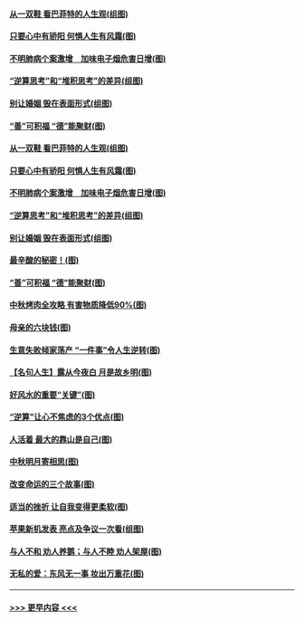 #### [从一双鞋 看巴菲特的人生观(组图)](../pages/p8/907311.md?t=09150133) 
#### [只要心中有骄阳 何惧人生有风霜(图)](../pages/p8/907320.md?t=09150133) 
#### [不明肺病个案激增　加味电子烟危害日增(图)](../pages/p8/907307.md?t=09150133) 
#### [“逆算思考”和“堆积思考”的差异(组图)](../pages/p8/907229.md?t=09150133) 
#### [别让婚姻 毁在表面形式(组图)](../pages/p8/907118.md?t=09150133) 
#### [“善”可积福 “德”能聚财(图)](../pages/p8/906906.md?t=09150133) 
#### [从一双鞋 看巴菲特的人生观(组图)](../pages/p8/907311.md?t=09150133) 
#### [只要心中有骄阳 何惧人生有风霜(图)](../pages/p8/907320.md?t=09150133) 
#### [不明肺病个案激增　加味电子烟危害日增(图)](../pages/p8/907307.md?t=09150133) 
#### [“逆算思考”和“堆积思考”的差异(组图)](../pages/p8/907229.md?t=09150133) 
#### [别让婚姻 毁在表面形式(组图)](../pages/p8/907118.md?t=09150133) 
#### [最辛酸的秘密！(图)](../pages/p8/906327.md?t=09150133) 
#### [“善”可积福 “德”能聚财(图)](../pages/p8/906906.md?t=09150133) 
#### [中秋烤肉全攻略 有害物质降低90%(图)](../pages/p8/907227.md?t=09150133) 
#### [母亲的六块钱(图)](../pages/p8/907107.md?t=09150133) 
#### [生意失败倾家荡产 “一件事”令人生逆转(图)](../pages/p8/907101.md?t=09150133) 
#### [【名句人生】露从今夜白 月是故乡明(图)](../pages/p8/906558.md?t=09150133) 
#### [好风水的重要“关键”(图)](../pages/p8/907087.md?t=09150133) 
#### [“逆算”让心不焦虑的3个优点(图)](../pages/p8/907070.md?t=09150133) 
#### [人活着 最大的靠山是自己(图)](../pages/p8/906329.md?t=09150133) 
#### [中秋明月寄相思(图)](../pages/p8/906932.md?t=09150133) 
#### [改变命运的三个故事(图)](../pages/p8/906257.md?t=09150133) 
#### [适当的挫折 让自我变得更柔软(图)](../pages/p8/906984.md?t=09150133) 
#### [苹果新机发表 亮点及争议一次看(组图)](../pages/p8/906967.md?t=09150133) 
#### [与人不和 劝人养鹅；与人不睦 劝人架屋(图)](../pages/p8/906905.md?t=09150133) 
#### [无私的爱：东风无一事 妆出万重花(图)](../pages/p8/906862.md?t=09150133) 

----
#### [ >>> 更早内容 <<< ](../indexes/p8-earlier.md)
